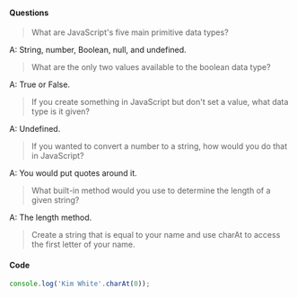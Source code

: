 
####  Questions
>  What are JavaScript's five main primitive data types?


A:    String, number, Boolean, null, and undefined.


>  What are the only two values available to the boolean data type?


A:  True or False.


>  If you create something in JavaScript but don't set a value, what data type is it given?


A:    Undefined.


>  If you wanted to convert a number to a string, how would you do that in JavaScript?


A:    You would put quotes around it.


>  What built-in method would you use to determine the length of a given string?


A:    The length method.


>  Create a string that is equal to your name and use charAt to access the first letter of your name.


####   Code

```JavaScript
console.log('Kim White'.charAt(0));
```
